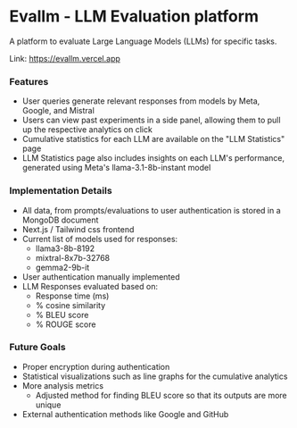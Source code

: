 # Evallm - LLM Evaluation platform
A platform to evaluate Large Language Models (LLMs) for specific tasks.

Link: https://evallm.vercel.app

### Features
- User queries generate relevant responses from models by Meta, Google, and Mistral
- Users can view past experiments in a side panel, allowing them to pull up the respective analytics on click
- Cumulative statistics for each LLM are available on the "LLM Statistics" page
- LLM Statistics page also includes insights on each LLM's performance, generated using Meta's llama-3.1-8b-instant model

### Implementation Details
- All data, from prompts/evaluations to user authentication is stored in a MongoDB document
- Next.js / Tailwind css frontend
- Current list of models used for responses:
   - llama3-8b-8192
   - mixtral-8x7b-32768
   - gemma2-9b-it
- User authentication manually implemented
- LLM Responses evaluated based on:
   - Response time (ms)
   - % cosine similarity
   - % BLEU score
   - % ROUGE score

### Future Goals
- Proper encryption during authentication
- Statistical visualizations such as line graphs for the cumulative analytics
- More analysis metrics
   - Adjusted method for finding BLEU score so that its outputs are more unique
- External authentication methods like Google and GitHub
